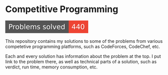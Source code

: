 # Competitive Programming
![Total problems solved badge](https://raw.githubusercontent.com/LeKSuS-04/Competitive-Programming/badges/total-solved.svg)

This repository contains my solutions to some of the problems from various 
competetive programming platforms, such as CodeForces, CodeChef, etc.

Each and every solution has information about the problem at the top. I put
link to the problem there, as well as technical parts of a solution, such
as verdict, run time, memory consumption, etc.

